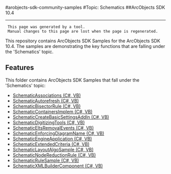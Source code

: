 #arobjects-sdk-community-samples 
#Topic: Schematics
##ArcObjects SDK 10.4  

----------
     This page was generated by a tool.
     Manual changes to this page are lost when the page is regenerated.

This repository contains ArcObjects SDK Samples for the ArcObjects SDK 10.4.  The samples are demonstrating the key functions that are falling under the 'Schematics' topic.  


## Features

This folder contains ArcObjects SDK Samples that fall under the 'Schematics' topic:

* [SchematicAssociations (C#, VB)](../../../../tree/master/Net/Schematics//SchematicAssociations)  
* [SchematicAutorefresh (C#, VB)](../../../../tree/master/Net/Schematics//SchematicAutorefresh)  
* [SchematicBisectorRule (C#, VB)](../../../../tree/master/Net/Schematics//SchematicBisectorRule)  
* [SchematicContainersImplem (C#, VB)](../../../../tree/master/Net/Schematics//SchematicContainersImplem)  
* [SchematicCreateBasicSettingsAddIn (C#, VB)](../../../../tree/master/Net/Schematics//SchematicCreateBasicSettingsAddIn)  
* [SchematicDigitizingTools (C#, VB)](../../../../tree/master/Net/Schematics//SchematicDigitizingTools)  
* [SchematicEltsRemovalEvents (C#, VB)](../../../../tree/master/Net/Schematics//SchematicEltsRemovalEvents)  
* [SchematicEnforcingDiagramName (C#, VB)](../../../../tree/master/Net/Schematics//SchematicEnforcingDiagramName)  
* [SchematicEngineApplication (C#, VB)](../../../../tree/master/Net/Schematics//SchematicEngineApplication)  
* [SchematicExtendedCriteria (C#, VB)](../../../../tree/master/Net/Schematics//SchematicExtendedCriteria)  
* [SchematicLayoutAlgoSample (C#, VB)](../../../../tree/master/Net/Schematics//SchematicLayoutAlgoSample)  
* [SchematicNodeReductionRule (C#, VB)](../../../../tree/master/Net/Schematics//SchematicNodeReductionRule)  
* [SchematicRuleSample (C#, VB)](../../../../tree/master/Net/Schematics//SchematicRuleSample)  
* [SchematicXMLBuilderComponent (C#, VB)](../../../../tree/master/Net/Schematics//SchematicXMLBuilderComponent)  


